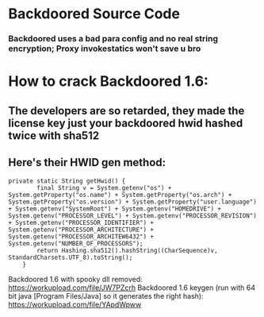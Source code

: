 # Backdoored Source Code
### Backdoored uses a bad para config and no real string encryption; Proxy invokestatics won't save u bro

# How to crack Backdoored 1.6:
 
## The developers are so retarded, they made the license key just your backdoored hwid hashed twice with sha512
 
## Here's their HWID gen method:
 
```
private static String getHwid() {
        final String v = System.getenv("os") + System.getProperty("os.name") + System.getProperty("os.arch") + System.getProperty("os.version") + System.getProperty("user.language") + System.getenv("SystemRoot") + System.getenv("HOMEDRIVE") + System.getenv("PROCESSOR_LEVEL") + System.getenv("PROCESSOR_REVISION") + System.getenv("PROCESSOR_IDENTIFIER") + System.getenv("PROCESSOR_ARCHITECTURE") + System.getenv("PROCESSOR_ARCHITEW6432") + System.getenv("NUMBER_OF_PROCESSORS");
        return Hashing.sha512().hashString((CharSequence)v, StandardCharsets.UTF_8).toString();
    }
```
 
Backdoored 1.6 with spooky dll removed: https://workupload.com/file/JW7PZcrh
Backdoored 1.6 keygen (run with 64 bit java [Program Files/Java] so it generates the right hash): https://workupload.com/file/YApdWpww
